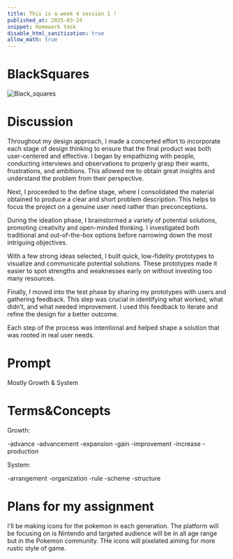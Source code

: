 ```yaml
---
title: This is a week 4 session 1 !
published_at: 2025-03-24
snippet: Homework task 
disable_html_sanitization: true
allow_math: true
---
```

# BlackSquares

![Black_squares](w4s1/blacksquares.png)

# Discussion

Throughout my design approach, I made a concerted effort to incorporate each stage of design thinking to ensure that the final product was both user-centered and effective. I began by empathizing with people, conducting interviews and observations to properly grasp their wants, frustrations, and ambitions. This allowed me to obtain great insights and understand the problem from their perspective.

Next, I proceeded to the define stage, where I consolidated the material obtained to produce a clear and short problem description. This helps to focus the project on a genuine user need rather than preconceptions.

During the ideation phase, I brainstormed a variety of potential solutions, promoting creativity and open-minded thinking. I investigated both traditional and out-of-the-box options before narrowing down the most intriguing objectives.

With a few strong ideas selected, I built quick, low-fidelity prototypes to visualize and communicate potential solutions. These prototypes made it easier to spot strengths and weaknesses early on without investing too many resources.

Finally, I moved into the test phase by sharing my prototypes with users and gathering feedback. This step was crucial in identifying what worked, what didn’t, and what needed improvement. I used this feedback to iterate and refine the design for a better outcome.

Each step of the process was intentional and helped shape a solution that was rooted in real user needs.

# Prompt

Mostly Growth & System

# Terms&Concepts

Growth: 

-advance
-advancement
-expansion
-gain
-improvement
-increase
-production

System:

-arrangement
-organization
-rule
-scheme
-structure

# Plans for my assignment

I'll be making icons for the pokemon in each generation. The platform will be focusing on is Nintendo and targeted audience will be in all age range but in the Pokemon community. THe icons will pixelated aiming for more rustic style of game. 



